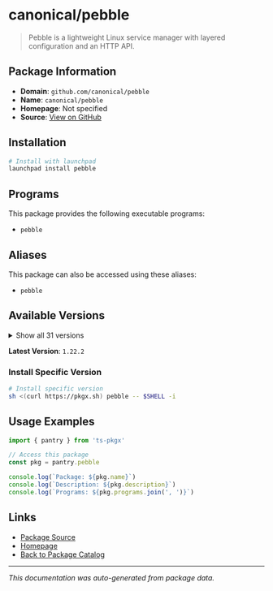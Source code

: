 # canonical/pebble

> Pebble is a lightweight Linux service manager with layered configuration and an HTTP API.

## Package Information

- **Domain**: `github.com/canonical/pebble`
- **Name**: `canonical/pebble`
- **Homepage**: Not specified
- **Source**: [View on GitHub](https://github.com/pkgxdev/pantry/tree/main/projects/github.com/canonical/pebble/package.yml)

## Installation

```bash
# Install with launchpad
launchpad install pebble
```

## Programs

This package provides the following executable programs:

- `pebble`

## Aliases

This package can also be accessed using these aliases:

- `pebble`

## Available Versions

<details>
<summary>Show all 31 versions</summary>

- `1.22.2`, `1.22.1`, `1.22.0`, `1.21.0`, `1.20.0`
- `1.19.2`, `1.19.1`, `1.19.0`, `1.18.0`, `1.17.0`
- `1.16.0`, `1.15.0`, `1.14.1`, `1.14.0`, `1.13.0`
- `1.12.0`, `1.11.0`, `1.10.2`, `1.10.1`, `1.10.0`
- `1.9.1`, `1.9.0`, `1.8.0`, `1.7.4`, `1.7.3`
- `1.7.2`, `1.7.1`, `1.7.0`, `1.4.2`, `1.4.1`
- `1.1.1`

</details>

**Latest Version**: `1.22.2`

### Install Specific Version

```bash
# Install specific version
sh <(curl https://pkgx.sh) pebble -- $SHELL -i
```

## Usage Examples

```typescript
import { pantry } from 'ts-pkgx'

// Access this package
const pkg = pantry.pebble

console.log(`Package: ${pkg.name}`)
console.log(`Description: ${pkg.description}`)
console.log(`Programs: ${pkg.programs.join(', ')}`)
```

## Links

- [Package Source](https://github.com/pkgxdev/pantry/tree/main/projects/github.com/canonical/pebble/package.yml)
- [Homepage](#)
- [Back to Package Catalog](../../../package-catalog.md)

---

*This documentation was auto-generated from package data.*
